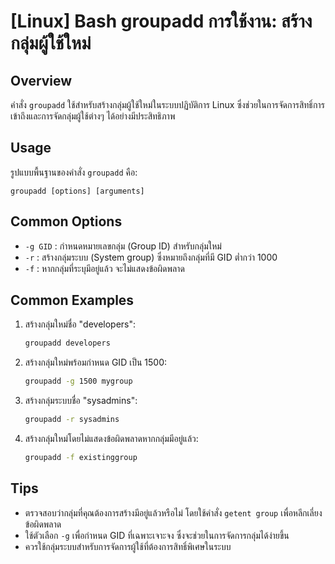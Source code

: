 # [Linux] Bash groupadd การใช้งาน: สร้างกลุ่มผู้ใช้ใหม่

## Overview
คำสั่ง `groupadd` ใช้สำหรับสร้างกลุ่มผู้ใช้ใหม่ในระบบปฏิบัติการ Linux ซึ่งช่วยในการจัดการสิทธิ์การเข้าถึงและการจัดกลุ่มผู้ใช้ต่างๆ ได้อย่างมีประสิทธิภาพ

## Usage
รูปแบบพื้นฐานของคำสั่ง `groupadd` คือ:

```
groupadd [options] [arguments]
```

## Common Options
- `-g GID` : กำหนดหมายเลขกลุ่ม (Group ID) สำหรับกลุ่มใหม่
- `-r` : สร้างกลุ่มระบบ (System group) ซึ่งหมายถึงกลุ่มที่มี GID ต่ำกว่า 1000
- `-f` : หากกลุ่มที่ระบุมีอยู่แล้ว จะไม่แสดงข้อผิดพลาด

## Common Examples
1. สร้างกลุ่มใหม่ชื่อ "developers":
   ```bash
   groupadd developers
   ```

2. สร้างกลุ่มใหม่พร้อมกำหนด GID เป็น 1500:
   ```bash
   groupadd -g 1500 mygroup
   ```

3. สร้างกลุ่มระบบชื่อ "sysadmins":
   ```bash
   groupadd -r sysadmins
   ```

4. สร้างกลุ่มใหม่โดยไม่แสดงข้อผิดพลาดหากกลุ่มมีอยู่แล้ว:
   ```bash
   groupadd -f existinggroup
   ```

## Tips
- ตรวจสอบว่ากลุ่มที่คุณต้องการสร้างมีอยู่แล้วหรือไม่ โดยใช้คำสั่ง `getent group` เพื่อหลีกเลี่ยงข้อผิดพลาด
- ใช้ตัวเลือก `-g` เพื่อกำหนด GID ที่เฉพาะเจาะจง ซึ่งจะช่วยในการจัดการกลุ่มได้ง่ายขึ้น
- ควรใช้กลุ่มระบบสำหรับการจัดการผู้ใช้ที่ต้องการสิทธิ์พิเศษในระบบ